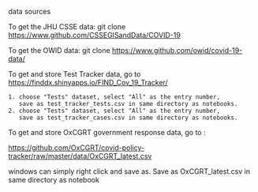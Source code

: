 data sources

To get the JHU CSSE data: git clone https://www.github.com/CSSEGISandData/COVID-19

To get the OWID data: git clone https://www.github.com/owid/covid-19-data/

To get and store Test Tracker data, go to https://finddx.shinyapps.io/FIND_Cov_19_Tracker/
    
    1. choose "Tests" dataset, select "All" as the entry number, 
       save as test_tracker_tests.csv in same directory as notebooks.
    2. choose "Tests" dataset, select "All" as the entry number, 
       save as test_tracker_cases.csv in same directory as notebooks.
    
    
To get and store OxCGRT government response data, go to : 

https://github.com/OxCGRT/covid-policy-tracker/raw/master/data/OxCGRT_latest.csv

windows can simply right click and save as. Save as OxCGRT_latest.csv in same directory as notebook

